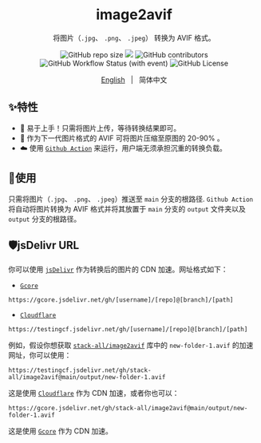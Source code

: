 <h1 align="center">image2avif</h1>

<div align="center">

将图片（`.jpg`、 `.png`、 `.jpeg`） 转换为 AVIF 格式。

![GitHub repo size](https://img.shields.io/github/repo-size/stack-all/image2avif) <a title="hits" target="_blank" href="https://github.com/stack-all/image2avif"><img src="https://hits.b3log.org/stack-all/image2avif.svg" ></a> ![GitHub contributors](https://img.shields.io/github/contributors/stack-all/image2avif) ![GitHub Workflow Status (with event)](https://img.shields.io/github/actions/workflow/status/stack-all/image2avif/main.yml) ![GitHub License](https://img.shields.io/github/license/stack-all/image2avif)

[English](README.md) &nbsp;&nbsp;|&nbsp;&nbsp; 简体中文

</div>

## ✨特性

- 🚪 易于上手！只需将图片上传，等待转换结果即可。
- 🚀 作为下一代图片格式的 AVIF 可将图片压缩至原图的 20-90% 。
- ☁️ 使用 [`Github Action`](https://github.com/stack-all/image2avif/actions) 来运行，用户端无须承担沉重的转换负载。

## 🔧使用

只需将图片（`.jpg`、 `.png`、 `.jpeg`）推送至 `main` 分支的根路径. `Github Action` 将自动将图片转换为 AVIF 格式并将其放置于 `main` 分支的 `output` 文件夹以及 `output` 分支的根路径。

## 🛡jsDelivr URL

你可以使用 [`jsDelivr`](https://www.jsdelivr.com/) 作为转换后的图片的 CDN 加速。网址格式如下：

- [`Gcore`](https://gcore.com/)

```text
https://gcore.jsdelivr.net/gh/[username]/[repo]@[branch]/[path]
```

- [`Cloudflare`](https://cloudflare.com/)

```text
https://testingcf.jsdelivr.net/gh/[username]/[repo]@[branch]/[path]
```

例如，假设你想获取 [`stack-all/image2avif`](https://github.com/stack-all/image2avif) 库中的 `new-folder-1.avif` 的加速网址，你可以使用：

```text
https://testingcf.jsdelivr.net/gh/stack-all/image2avif@main/output/new-folder-1.avif
```

这是使用 [`Cloudflare`](https://cloudflare.com/) 作为 CDN 加速，或者你也可以：

```text
https://gcore.jsdelivr.net/gh/stack-all/image2avif@main/output/new-folder-1.avif
```

这是使用 [`Gcore`](https://gcore.com/) 作为 CDN 加速。
